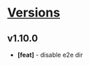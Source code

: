 # [Versions](https://github.com/Tracktor/eslint-config-react-tracktor/releases)

## v1.10.0
- **[feat]** - disable e2e dir
